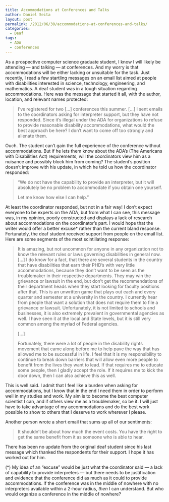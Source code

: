 ```yaml
---
title: Accommodations at Conferences and Talks
author: Daniel Seita
layout: post
permalink: /2012/06/30/accommodations-at-conferences-and-talks/
categories:
  - Deaf
tags:
  - ADA
  - conferences
---
```

As a prospective computer science graduate student, I know I will likely be attending &#8212; and talking &#8212; at conferences. And my worry is that accommodations will be either lacking or unsuitable for the task. Just recently, I read a few startling messages on an email list aimed at people with disabilities interested in science, technology, engineering, and mathematics. A deaf student was in a tough situation regarding accommodations. Here was the message that started it all, with the author, location, and relevant names protected:

> I&#8217;ve registered for two [&#8230;] conferences this summer. [&#8230;] I sent emails to the coordinators asking for interpreter support, but they have not responded. Since it&#8217;s illegal under the ADA for organizations to refuse to provide reasonable disability accommodations, what would the best approach be here? I don&#8217;t want to come off too strongly and alienate them. 

Ouch. The student can&#8217;t gain the full experience of the conference without accommodations. But if he lets them know about the ADA&#8217;s (The Americans with Disabilities Act) requirements, will the coordinators view him as a nuisance and possibly block him from coming? The student&#8217;s position doesn&#8217;t improve with his update, in which he told us how the coordinator responded:

> &#8220;We do not have the capability to provide an interpreter, but it will absolutely be no problem to accommodate if you obtain one yourself.
> 
> Let me know how else I can help.&#8221;

At least the coordinator responded, but not in a fair way! I don&#8217;t expect everyone to be experts on the ADA, but from what I can see, this message was, in my opinion, poorly constructed and displays a lack of research about accommodations on the coordinator&#8217;s part. I would hope that the writer would offer a better excuse* rather than the current bland response. Fortunately, the deaf student received support from people on the email list. Here are some segments of the most scintillating response:

> It is amazing, but not uncommon for anyone in any organization not to know the relevant rules or laws governing disabilities in general now. [&#8230;] I do know for a fact, that there are several students in the country that have disabilities that earn their PHD’s with very little accommodations, because they don’t want to be seen as the troublemaker in their respective departments. They may win the grievance or lawsuit in the end, but don’t get the recommendations of their department heads when they start looking for faculty positions after that. This is an unwritten game that plays out each and every quarter and semester at a university in the country. I currently hear from people that want a solution that does not require them to file a grievance or lawsuit. Unfortunately, it is not limited to schools and businesses, it is also extremely prevalent in governmental agencies as well. I have seen it at the local and State levels, but it is still very common among the myriad of Federal agencies.
> 
> [&#8230;]
> 
> Fortunately, there were a lot of people in the disability rights movement that came along before me to help pave the way that has allowed me to be successful in life. I feel that it is my responsibility to continue to break down barriers that will allow even more people to benefit from the lives they want to lead. If that requires me to educate some people, then I gladly accept the role. If it requires me to kick the door down, then I can also achieve this as well. 

This is well said. I admit that I feel like a burden when asking for accommodations, but I know that in the end I need them in order to perform well in my studies and work. My aim is to become the best computer scientist I can, and if others view me as a troublemaker, so be it. I will just have to take advantage of my accommodations and do the best work possible to show to others that I deserve to work wherever I please.

Another person wrote a short email that sums up all of our sentiments:

> It shouldn&#8217;t be about how much the event costs. You have the right to get the same benefit from it as someone who is able to hear.

There has been no update from the original deaf student since his last message which thanked the respondents for their support. I hope it has worked out for him.

(*) My idea of an &#8220;excuse&#8221; would be just what the coordinator said &#8212; a lack of capability to provide interpreters &#8212; but there needs to be justification and evidence that the conference did as much as it could to provide accommodations. If the conference was in the middle of nowhere with no interpreters available within a 2-hour radius, *then* I can understand. But who would organize a conference in the middle of nowhere?